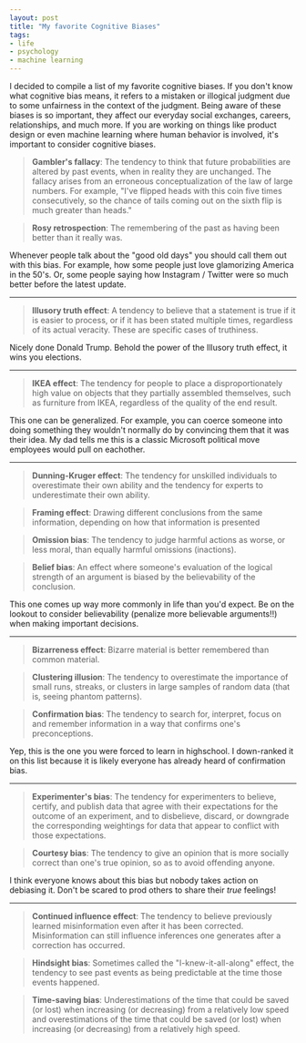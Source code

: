 ```yaml
---
layout: post
title: "My favorite Cognitive Biases"
tags:
- life
- psychology
- machine learning
---
```


I decided to compile a list of my favorite cognitive biases. If you don't know what cognitive bias means, it refers to a mistaken or illogical judgment due to some unfairness in the context of the judgment. Being aware of these biases is so important, they affect our everyday social exchanges, careers, relationships, and much more. If you are working on things like product design or even machine learning where human behavior is involved, it's important to consider cognitive biases.

<!-- -->
> **Gambler's fallacy**: The tendency to think that future probabilities are altered by past events, when in reality they are unchanged. The fallacy arises from an erroneous conceptualization of the law of large numbers. For example, "I've flipped heads with this coin five times consecutively, so the chance of tails coming out on the sixth flip is much greater than heads."

<!-- -->
> **Rosy retrospection**: The remembering of the past as having been better than it really was.

Whenever people talk about the "good old days" you should call them out with this bias. For example, how some people just love glamorizing America in the 50's. Or, some people saying how Instagram / Twitter were so much better before the latest update.

<hr>

<!-- -->
> **Illusory truth effect**: A tendency to believe that a statement is true if it is easier to process, or if it has been stated multiple times, regardless of its actual veracity. These are specific cases of truthiness.

Nicely done Donald Trump. Behold the power of the Illusory truth effect, it wins you elections.

<hr>

<!-- -->
> **IKEA effect**: The tendency for people to place a disproportionately high value on objects that they partially assembled themselves, such as furniture from IKEA, regardless of the quality of the end result.

This one can be generalized. For example, you can coerce someone into doing something they wouldn't normally do by convincing them that it was their idea. My dad tells me this is a classic Microsoft political move employees would pull on eachother.

<hr>

<!-- -->
> **Dunning-Kruger effect**: The tendency for unskilled individuals to overestimate their own ability and the tendency for experts to underestimate their own ability.

<!-- -->
> **Framing effect**: Drawing different conclusions from the same information, depending on how that information is presented

<!-- -->
> **Omission bias**: The tendency to judge harmful actions as worse, or less moral, than equally harmful omissions (inactions).

<!-- -->
> **Belief bias**: An effect where someone's evaluation of the logical strength of an argument is biased by the believability of the conclusion.

This one comes up way more commonly in life than you'd expect. Be on the lookout to consider believability (penalize more believable arguments!!) when making important decisions.

<hr>

<!-- -->
> **Bizarreness effect**: Bizarre material is better remembered than common material.

<!-- -->
> **Clustering illusion**: The tendency to overestimate the importance of small runs, streaks, or clusters in large samples of random data (that is, seeing phantom patterns).

<!-- -->
> **Confirmation bias**: The tendency to search for, interpret, focus on and remember information in a way that confirms one's preconceptions.

Yep, this is the one you were forced to learn in highschool. I down-ranked it on this list because it is likely everyone has already heard of confirmation bias.

<hr>

<!-- -->
> **Experimenter's bias**: The tendency for experimenters to believe, certify, and publish data that agree with their expectations for the outcome of an experiment, and to disbelieve, discard, or downgrade the corresponding weightings for data that appear to conflict with those expectations.

<!-- -->
> **Courtesy bias**: The tendency to give an opinion that is more socially correct than one's true opinion, so as to avoid offending anyone.

I think everyone knows about this bias but nobody takes action on debiasing it. Don't be scared to prod others to share their *true* feelings!

<hr>

<!-- -->
> **Continued influence effect**: The tendency to believe previously learned misinformation even after it has been corrected. Misinformation can still influence inferences one generates after a correction has occurred.

<!-- -->
> **Hindsight bias**: Sometimes called the "I-knew-it-all-along" effect, the tendency to see past events as being predictable at the time those events happened.

<!-- -->
> **Time-saving bias**: Underestimations of the time that could be saved (or lost) when increasing (or decreasing) from a relatively low speed and overestimations of the time that could be saved (or lost) when increasing (or decreasing) from a relatively high speed.

